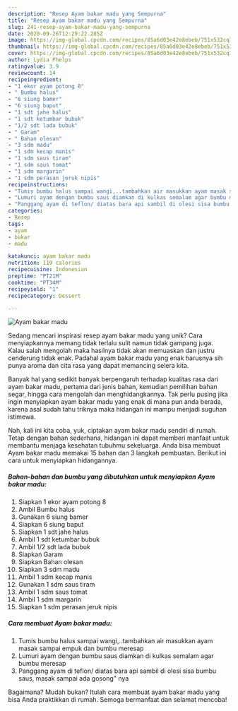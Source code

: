 ```yaml
---
description: "Resep Ayam bakar madu yang Sempurna"
title: "Resep Ayam bakar madu yang Sempurna"
slug: 241-resep-ayam-bakar-madu-yang-sempurna
date: 2020-09-26T12:29:22.285Z
image: https://img-global.cpcdn.com/recipes/85a6d03e42e8ebeb/751x532cq70/ayam-bakar-madu-foto-resep-utama.jpg
thumbnail: https://img-global.cpcdn.com/recipes/85a6d03e42e8ebeb/751x532cq70/ayam-bakar-madu-foto-resep-utama.jpg
cover: https://img-global.cpcdn.com/recipes/85a6d03e42e8ebeb/751x532cq70/ayam-bakar-madu-foto-resep-utama.jpg
author: Lydia Phelps
ratingvalue: 3.9
reviewcount: 14
recipeingredient:
- "1 ekor ayam potong 8"
- " Bumbu halus"
- "6 siung bamer"
- "6 siung baput"
- "1 sdt jahe halus"
- "1 sdt ketumbar bubuk"
- "1/2 sdt lada bubuk"
- " Garam"
- " Bahan olesan"
- "3 sdm madu"
- "1 sdm kecap manis"
- "1 sdm saus tiram"
- "1 sdm saus tomat"
- "1 sdm margarin"
- "1 sdm perasan jeruk nipis"
recipeinstructions:
- "Tumis bumbu halus sampai wangi,..tambahkan air masukkan ayam masak sampai empuk dan bumbu meresap"
- "Lumuri ayam dengan bumbu saus diamkan di kulkas semalam agar bumbu meresap"
- "Panggang ayam di teflon/ diatas bara api sambil di olesi sisa bumbu saus, masak sampai ada gosong&#34; nya"
categories:
- Resep
tags:
- ayam
- bakar
- madu

katakunci: ayam bakar madu 
nutrition: 119 calories
recipecuisine: Indonesian
preptime: "PT21M"
cooktime: "PT34M"
recipeyield: "1"
recipecategory: Dessert

---
```



![Ayam bakar madu](https://img-global.cpcdn.com/recipes/85a6d03e42e8ebeb/751x532cq70/ayam-bakar-madu-foto-resep-utama.jpg)

Sedang mencari inspirasi resep ayam bakar madu yang unik? Cara menyiapkannya memang tidak terlalu sulit namun tidak gampang juga. Kalau salah mengolah maka hasilnya tidak akan memuaskan dan justru cenderung tidak enak. Padahal ayam bakar madu yang enak harusnya sih punya aroma dan cita rasa yang dapat memancing selera kita.

Banyak hal yang sedikit banyak berpengaruh terhadap kualitas rasa dari ayam bakar madu, pertama dari jenis bahan, kemudian pemilihan bahan segar, hingga cara mengolah dan menghidangkannya. Tak perlu pusing jika ingin menyiapkan ayam bakar madu yang enak di mana pun anda berada, karena asal sudah tahu triknya maka hidangan ini mampu menjadi suguhan istimewa.




Nah, kali ini kita coba, yuk, ciptakan ayam bakar madu sendiri di rumah. Tetap dengan bahan sederhana, hidangan ini dapat memberi manfaat untuk membantu menjaga kesehatan tubuhmu sekeluarga. Anda bisa membuat Ayam bakar madu memakai 15 bahan dan 3 langkah pembuatan. Berikut ini cara untuk menyiapkan hidangannya.

<!--inarticleads1-->

##### Bahan-bahan dan bumbu yang dibutuhkan untuk menyiapkan Ayam bakar madu:

1. Siapkan 1 ekor ayam potong 8
1. Ambil  Bumbu halus
1. Gunakan 6 siung bamer
1. Siapkan 6 siung baput
1. Siapkan 1 sdt jahe halus
1. Ambil 1 sdt ketumbar bubuk
1. Ambil 1/2 sdt lada bubuk
1. Siapkan  Garam
1. Siapkan  Bahan olesan
1. Siapkan 3 sdm madu
1. Ambil 1 sdm kecap manis
1. Gunakan 1 sdm saus tiram
1. Ambil 1 sdm saus tomat
1. Ambil 1 sdm margarin
1. Siapkan 1 sdm perasan jeruk nipis




<!--inarticleads2-->

##### Cara membuat Ayam bakar madu:

1. Tumis bumbu halus sampai wangi,..tambahkan air masukkan ayam masak sampai empuk dan bumbu meresap
1. Lumuri ayam dengan bumbu saus diamkan di kulkas semalam agar bumbu meresap
1. Panggang ayam di teflon/ diatas bara api sambil di olesi sisa bumbu saus, masak sampai ada gosong&#34; nya




Bagaimana? Mudah bukan? Itulah cara membuat ayam bakar madu yang bisa Anda praktikkan di rumah. Semoga bermanfaat dan selamat mencoba!
